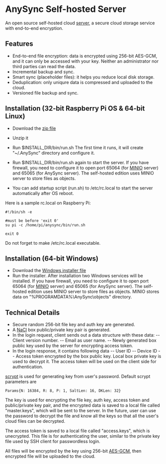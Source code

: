# AnySync Self-hosted Server

An open source self-hosted cloud [server](https://anysync.net), a secure cloud storage service with end-to-end encryption.

## Features
- End-to-end file encryption: data is encrypted using 256-bit AES-GCM, and it can only be accessed with your key. Neither an administrator nor third parties can read the data.
- Incremental backup and sync.
- Smart sync (placeholder files): it helps you reduce local disk storage.
- Deduplication: only uniqure data is compressed and uploaded to the cloud.
- Versioned file backup and sync.

## Installation (32-bit Raspberry Pi OS &amp; 64-bit Linux)

- Download the [zip file](https://github.com/anysync/server/releases)
- Unzip it
- Run $INSTALL_DIR/bin/run.sh
  The first time it runs, it will create "~/.AnySync" directory and configure it.

- Run $INSTALL_DIR/bin/run.sh again to start the server.
  If you have firewall, you need to configure it to open port 65064 (for [MINIO](https://github.com/minio/) server) and 65065 (for AnySync server). The
  self-hosted edition uses MINIO server to store files as objects.

- You can add startup script (run.sh) to /etc/rc.local to start the server automatically after OS reboot.

Here is a sample rc.local on Raspberry Pi:
```
#!/bin/sh -e

#must be before 'exit 0'
su pi -c /home/pi/anysync/bin/run.sh

exit 0

```

Do not forget to make /etc/rc.local executable.

## Installation (64-bit Windows)

- Download the [Windows installer file](https://github.com/anysync/server/releases)
- Run the installer. After installation two Windows services will be installed. 
  If you have firewall, you need to configure it to open port 65064 (for [MINIO](https://github.com/minio/) server) and 65065 (for AnySync server). The
  self-hosted edition uses MINIO server to store files as objects. MINIO stores data on "%PROGRAMDATA%\AnySync\objects" directory.

## Technical Details
- Secure random 256-bit file key and auth key are generated.
- A [NaCl](https://en.wikipedia.org/wiki/NaCl_(software)) box public/private key pair is generated.
- In the login request, client sends out a data structure with these data:
-- Client version number.
-- Email as user name.
-- Newly generated box public key used by the server for encrypting access token.
- In the login response, it contains following data
-- User ID
-- Device ID
-- Access token encrypted by the box public key. Local box private key is used to decrypt it. The access token will be used on the client side for authentication.

[scrypt](https://en.wikipedia.org/wiki/Scrypt "scrypt") is used for generating key from user's password. Default scrypt parameters are 

`Params{N: 16384, R: 8, P: 1, SaltLen: 16, DKLen: 32}`

The key is used for encrypting the file key, auth key, access token and public/private key pair, and the encrypted data is saved to a local file called "master.keys", which will be sent to the server. In the future, user can use the password to decrypt the file and know all the keys so that all the user's cloud files can be decrypted.

The access token is saved to a local file called "access.keys", which is unecrypted. This file is for authenticating the user, similar to the private key file used by SSH client for passwordless login.

All files will be encrypted by the key using 256-bit [AES-GCM](https://en.wikipedia.org/wiki/Galois/Counter_Mode "AES-GCM"), then encrypted file will be uploaded to the cloud.

